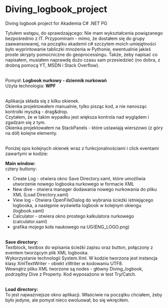 # Diving_logbook_project
Diving logbook project for Akademia C# .NET PG

Tytułem wstępu, do sprawdzającego:
Nie mam wykształcenia powiązanego bezpośrednio z IT. Przypominam - mimo, że dostałem się do grupy zaawansowanej, na początku akademii c# szczytem moich umiejętności było wyprintowanie tabliczki mnożenia w Pythonie, ewentualnie jakieś proste skrypty pomocniczne do geoprocessingu. Także, żeby napisać co napisałem, musiałem naprawdę dużo czasu sam przesiedzieć (no dobra, z drobną pomocą YT, MSDN i Stack Overflow).<br><br> 

Pomysł: <b>Logbook nurkowy - dziennik nurkowań</b><br>
Użyta technologia: <b>WPF</b><br><br>

Aplikacja składa się z kilku okienek.<br>
Okienka projektowałem manualnie, tylko pisząc kod, a nie nanosząc kontrolki myszką - drag&drop. <br>
Czytałem, że w takim wypadku jest większa kontrola nad wyglądem i zgadzam się z tym.<br>
Okienka projektowałem na StackPanels - które ustawiają wierszowo (z góry na dół) kolejne elementy.<br><br>

Poniżej opis kolejnych okienek wraz z funkcjonalnościami i click eventami zawartymi w kodzie:<br>

<b>Main window:</b> <br>
cztery buttony:<br>
+ Create Log  - otwiera okno Save Directory.xaml, które umożliwia utworzenie nowego logbooka nurkowego w formacie XML<br>
+ New dive - otwiera manager dodawania nowego nurkowania do pliku XML (Load Directory.xaml)<br>
+ View log - Otwiera OpenFileDialog do wybrania ścieżki istniejącego logbooka, a następnie wyświetla logbook w kolejnym okiengu (logbook.xaml)<br>
+ Calculator - otwiera okno prostego kalkulatora nurkowego (calculator.xaml)<br>
+ grafika mojego koła naukowego na UG(ENG_LOGO.png)<br><br>

<b>Save directory:</b><br> 
Textblock, textbox do wpisania ścieżki zapisu oraz button, połączony z eventem tworzącym plik XML logbooka. <br>
Wykorzystanie technologii System.Xml. W kodzie tworzona jest  instancja klasy XmlTextWriter - obiekt xWriter w kodowaniu UTF8. <br>
Wewnątrz pliku XML tworzone są nodes - główny  Diving_logbook, podrzędny Dive z Property. Kod wyposażono w test Try/Catch.<br><br>

<b>Load directory:</b><br>
To jest najważniejsze okno aplikacji. Właściwie na początku chciałem, żeby było jedyne, ale pomysł nieco ewoluował, bo się wkręciłem. <br>


